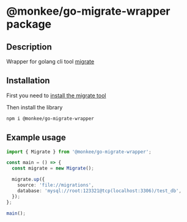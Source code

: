 # @monkee/go-migrate-wrapper package

## Description

Wrapper for golang cli tool [migrate](https://github.com/golang-migrate/migrate)

## Installation

First you need to [install the migrate tool](https://github.com/golang-migrate/migrate/tree/master/cmd/migrate#installation)

Then install the library

```bash
npm i @monkee/go-migrate-wrapper
```

## Example usage

```typescript
import { Migrate } from '@monkee/go-migrate-wrapper';

const main = () => {
  const migrate = new Migrate();

  migrate.up({
    source: 'file://migrations',
    database: 'mysql://root:123321@tcp(localhost:3306)/test_db',
  });
};

main();
```
